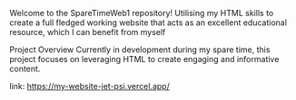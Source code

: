 Welcome to the SpareTimeWeb1 repository!
Utilising my HTML skills to create a full fledged working website that acts as an excellent educational resource, which I can benefit from myself

Project Overview
Currently in development during my spare time, this project focuses on leveraging HTML to create engaging and informative content.

link: https://my-website-jet-psi.vercel.app/
